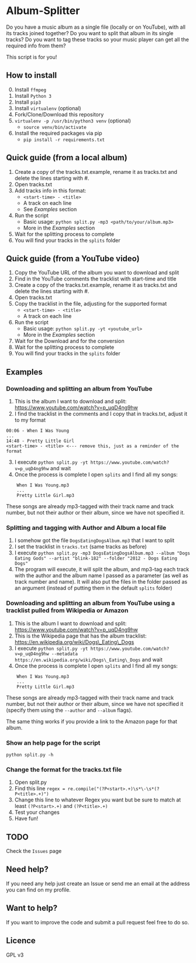# Album-Splitter

Do you have a music album as a single file (locally or on YouTube), with all its tracks joined together? Do you want to split that album in its single tracks? Do you want to tag these tracks so your music player can get all the required info from them?

This script is for you!

## How to install

0. Install `ffmpeg`
1. Install ```Python 3```
2. Install ```pip3```
3. Install ```virtualenv``` (optional)
4. Fork/Clone/Download this repository
5. ```virtualenv -p /usr/bin/python3 venv``` (optional)
    * ```source venv/bin/activate```
6. Install the required packages via pip
    * ```pip install -r requirements.txt```


## Quick guide (from a local album)

1. Create a copy of the tracks.txt.example, rename it as tracks.txt and
   delete the lines starting with #.
2. Open tracks.txt
3. Add tracks info in this format:
    * ```<start-time> - <title>```
    * A track on each line
    * See *Examples* section
4. Run the script
    * Basic usage: ```python split.py -mp3 <path/to/your/album.mp3>```
    * More in the *Examples* section
5. Wait for the splitting process to complete
6. You will find your tracks in the `splits` folder

## Quick guide (from a YouTube video)

1. Copy the YouTube URL of the album you want to download and split
2. Find in the YouTube comments the tracklist with start-time and title
3. Create a copy of the tracks.txt.example, rename it as tracks.txt and
   delete the lines starting with #.
4. Open tracks.txt
5. Copy the tracklist in the file, adjusting for the supported format
    * ```<start-time> - <title>```
    * A track on each line
6. Run the script
    * Basic usage: ```python split.py -yt <youtube_url>```
    * More in the *Examples* section
7. Wait for the Download and for the conversion
8. Wait for the splitting process to complete
9. You will find your tracks in the `splits` folder

## Examples

### Downloading and splitting an album from YouTube

1. This is the album I want to download and split: https://www.youtube.com/watch?v=p_uqD4ng9hw
2. I find the tracklist in the comments and I copy that in tracks.txt, adjust it to my format
```
00:06 - When I Was Young
...
14:48 - Pretty Little Girl
<start-time> - <title> <--- remove this, just as a reminder of the format
```

3. I execute ```python split.py -yt https://www.youtube.com/watch?v=p_uqD4ng9hw``` and wait
4. Once the process is complete I open ```splits``` and I find all my songs:
```
    When I Was Young.mp3
    ...
    Pretty Little Girl.mp3
```
These songs are already mp3-tagged with their track name and track number, but not their author or their album, since we have not specified it.

### Splitting and tagging with Author and Album a local file

1. I somehow got the file ```DogsEatingDogsAlbum.mp3``` that I want to split
2. I set the tracklist in ```tracks.txt``` (same tracks as before)
3. I execute ```python split.py -mp3 DogsEatingDogsAlbum.mp3 --album "Dogs Eating Gods" --artist "blink-182" --folder "2012 - Dogs Eating Dogs"```
4. The program will execute, it will split the album, and mp3-tag each track with the author and  the album name I passed as a parameter (as well as track number and name). It will also put the files in the folder passed as an argument (instead of putting them in the default ```splits``` folder)

### Downloading and splitting an album from YouTube using a tracklist pulled from Wikipedia or Amazon
1. This is the album I want to download and split: https://www.youtube.com/watch?v=p_uqD4ng9hw
2. This is the Wikipedia page that has the album tracklist: https://en.wikipedia.org/wiki/Dogs\_Eating\_Dogs
3. I execute ```python split.py -yt https://www.youtube.com/watch?v=p_uqD4ng9hw --metadata https://en.wikipedia.org/wiki/Dogs\_Eating\_Dogs``` and wait
4. Once the process is complete I open ```splits``` and I find all my songs:
```
    When I Was Young.mp3
    ...
    Pretty Little Girl.mp3
```
These songs are already mp3-tagged with their track name and track number, but not their author or their album, since we have not specified it (specify them using the `--author` and `--album` flags).

The same thing works if you provide a link to the Amazon page for that album.

### Show an help page for the script
``` python split.py -h ```

### Change the format for the tracks.txt file
1. Open split.py
2. Find this line ```regex = re.compile("(?P<start>.+)\s*\-\s*(?P<title>.+)")```
3. Change this line to whatever Regex you want but be sure to match at least ```(?P<start>.+)``` and ```(?P<title>.+)```
4. Test your changes
5. Have fun!

## TODO
Check the ```Issues``` page

## Need help?

If you need any help just create an Issue or send me an email at the address you can find on my profile.

## Want to help?

If you want to improve the code and submit a pull request feel free to do so.


## Licence

GPL v3


